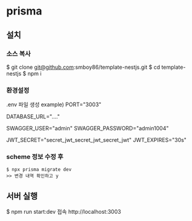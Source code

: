 # prisma

## 설치

### 소스 복사

$ git clone git@github.com:smboy86/template-nestjs.git
$ cd template-nestjs
$ npm i

### 환경설정

.env 파일 생성
example)
PORT="3003"

DATABASE_URL="...."

SWAGGER_USER="admin"
SWAGGER_PASSWORD="admin1004"

JWT_SECRET="secret_jwt_secret_jwt_secret_jwt"
JWT_EXPIRES="30s"

### scheme 정보 수정 후

```
$ npx prisma migrate dev
>> 변경 내역 확인하고 y
```

## 서버 실행

$ npm run start:dev
접속 http://localhost:3003
